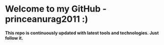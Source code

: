 # Welcome to my GitHub  - princeanurag2011 :)

#### This repo is continuously updated with latest tools and technologies. Just follow it.



